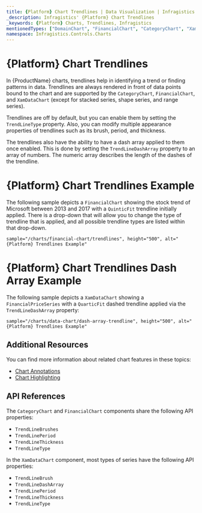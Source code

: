 ```yaml
---
title: {Platform} Chart Trendlines | Data Visualization | Infragistics
_description: Infragistics' {Platform} Chart Trendlines
_keywords: {Platform} Charts, Trendlines, Infragistics
mentionedTypes: ["DomainChart", "FinancialChart", "CategoryChart", "XamDataChart", "TrendLineType"]
namespace: Infragistics.Controls.Charts
---
```


# {Platform} Chart Trendlines

In {ProductName} charts, trendlines help in identifying a trend or finding patterns in data. Trendlines are always rendered in front of data points bound to the chart and are supported by the `CategoryChart`, `FinancialChart`, and `XamDataChart` (except for stacked series, shape series, and range series).

Trendlines are off by default, but you can enable them by setting the `TrendLineType` property. Also, you can modify multiple appearance properties of trendlines such as its brush, period, and thickness.

The trendlines also have the ability to have a dash array applied to them once enabled. This is done by setting the `TrendLineDashArray` property to an array of numbers. The numeric array describes the length of the dashes of the trendline.

# {Platform} Chart Trendlines Example

The following sample depicts a `FinancialChart` showing the stock trend of Microsoft between 2013 and 2017 with a `QuinticFit` trendline initially applied. There is a drop-down that will allow you to change the type of trendline that is applied, and all possible trendline types are listed within that drop-down.

`sample="/charts/financial-chart/trendlines", height="500", alt="{Platform} Trendlines Example"`


<div class="divider--half"></div>

# {Platform} Chart Trendlines Dash Array Example

The following sample depicts a `XamDataChart` showing a `FinancialPriceSeries` with a `QuarticFit` dashed trendline applied via the `TrendLineDashArray` property:

`sample="/charts/data-chart/dash-array-trendline", height="500", alt="{Platform} Trendlines Example"`


<div class="divider--half"></div>

## Additional Resources

You can find more information about related chart features in these topics:

- [Chart Annotations](chart-annotations.md)
- [Chart Highlighting](chart-highlighting.md)

## API References

The `CategoryChart` and `FinancialChart` components share the following API properties:

- `TrendLineBrushes`
- `TrendLinePeriod`
- `TrendLineThickness`
- `TrendLineType`

In the `XamDataChart` component, most types of series have the following API properties:

- `TrendLineBrush`
- `TrendLineDashArray`
- `TrendLinePeriod`
- `TrendLineThickness`
- `TrendLineType`
